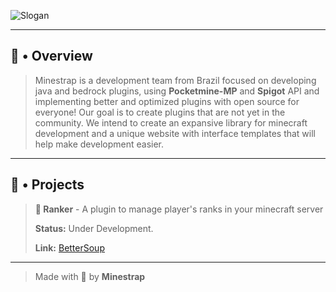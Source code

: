 ![Slogan](https://user-images.githubusercontent.com/119537238/222843433-c92c26ed-0a84-4429-a6fc-e82ebd19d095.png)

---

## 👋 • Overview

> Minestrap is a development team from Brazil focused on developing java and bedrock plugins, using **Pocketmine-MP** and **Spigot** API and implementing better and optimized plugins with open source for everyone! Our goal is to create plugins that are not yet in the community. We intend to create an expansive library for minecraft development and a unique website with interface templates that will help make development easier.

---

## 💼 • Projects

> **🎁 Ranker** - A plugin to manage player's ranks in your minecraft server
> 
> **Status:** Under Development.
> 
> **Link:** [BetterSoup](https://github.com/Minestrap/Ranker)
> 
---

> Made with 💖 by **Minestrap**
